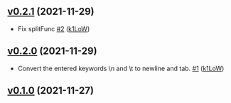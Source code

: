 ## [v0.2.1](https://github.com/k1LoW/repin/compare/v0.2.0...v0.2.1) (2021-11-29)

* Fix splitFunc [#2](https://github.com/k1LoW/repin/pull/2) ([k1LoW](https://github.com/k1LoW))

## [v0.2.0](https://github.com/k1LoW/repin/compare/v0.1.0...v0.2.0) (2021-11-29)

* Convert the entered keywords \n and \t to newline and tab. [#1](https://github.com/k1LoW/repin/pull/1) ([k1LoW](https://github.com/k1LoW))

## [v0.1.0](https://github.com/k1LoW/repin/compare/cd4a28d5c52b...v0.1.0) (2021-11-27)

